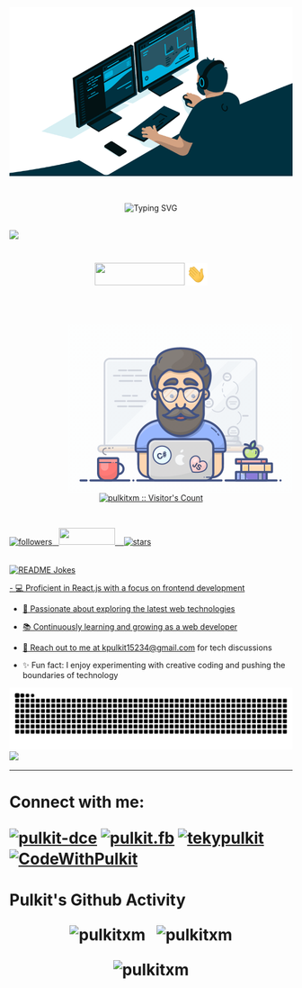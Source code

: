<p align='center'><a href='https://linktr.ee/pulkitxm'><img src='./images/banner.gif' height=300></a></p>

<br>
<p align="center"><img src="https://readme-typing-svg.herokuapp.com/?font=ink+free&size=40&pause=1000&width=600&height=90&lines=Hi!+I+am+Pulkit;Hello!+I%27m+passionate+in+Web-Dev;Skilled+front-end+dev+with+UI+focus;Active+in+Git%2C+GitHub%2C+open-source.;Modern+UIs%2C+React.js+expertise.;Love+coding+challenges%2C+tech+exploration.;Constant+learner%2C+diverse+language+knowledge.;Up-to-date+with+trends%2C+best+practices.;Connect%2C+contribute%2C+make+an+impact" alt="Typing SVG" /></p>
<br>
<a href='https://holopin.io/@pulkitxm'><img src='https://holopin.me/pulkitxm'>
<br>
<h1 align="center"><p align="center"><img src="https://img.shields.io/static/v1?label=hello&message=world&color=green?style=plastic&logo=appveyor" width="160" height="40" /><img src="./images/wave.gif" alt="Animated GIF" width="40" height="40"  /></p></h1>

<br/>
<br>

<img align="right" alt="Coding" width="400" src="images/programmer.gif">

<p align="center"><img src="https://profile-counter.glitch.me/{pulkitxm}/count.svg" alt="pulkitxm :: Visitor's Count" />
</p>

<br>

<img alt="followers" title="Follow me on Github" src="https://img.shields.io/github/followers/pulkitxm?color=236ad3&style=for-the-badge&logo=github&label=Follow" width=130 height=30/>&nbsp; &nbsp;<img src="https://visitor-badge.laobi.icu/badge?page_id=pulkitxm.pulkitxm" width=100 height=30/>
&nbsp; &nbsp;<img src="https://img.shields.io/github/stars/pulkitxm?label=Stars" alt="stars" width=100 height=30>

<br>

<img align="center" src="https://readme-jokes.vercel.app/api" alt="README Jokes">

<br>

<p align="left">  
- 💻 Proficient in React.js with a focus on frontend development
 
- 🚀 Passionate about exploring the latest web technologies

- 📚 Continuously learning and growing as a web developer

- 📧 Reach out to me at kpulkit15234@gmail.com for tech discussions

- ✨ Fun fact: I enjoy experimenting with creative coding and pushing the boundaries of technology

</p>
<img src='./images/github-contribution-snake.svg'>

<br>

<img src="https://github-profile-trophy.vercel.app/?username=pulkitxm&theme=juicyfresh&no-bg=true" />

<br>

<hr>
<h1 align="left">Connect with me:

<p align="left">

<a href="http://www.linkedin.com/in/pulkit-%E2%80%8E-75237a1b8" target="blank"><img align="center" src="https://raw.githubusercontent.com/rahuldkjain/github-profile-readme-generator/master/src/images/icons/Social/linked-in-alt.svg" alt="pulkit-dce" height="30" width="40" /></a>
<a href="https://www.facebook.com/Pulkit.fb/" target="blank"><img align="center" src="https://raw.githubusercontent.com/rahuldkjain/github-profile-readme-generator/master/src/images/icons/Social/facebook.svg" alt="pulkit.fb" height="30" width="40" /></a>
<a href="https://www.instagram.com/teckypulkit" target="blank"><img align="center" src="https://raw.githubusercontent.com/rahuldkjain/github-profile-readme-generator/master/src/images/icons/Social/instagram.svg" alt="tekypulkit" height="30" width="40" /></a>
<a href="https://www.youtube.com/@CodeWithPulkit" target="blank"><img align="center" src="https://raw.githubusercontent.com/rahuldkjain/github-profile-readme-generator/master/src/images/icons/Social/youtube.svg" alt="CodeWithPulkit" height="30" width="40" /></a>
</p>
</h1>

<!-- <h1 align="left">Tech Stack:
<p align="left">

 </p>
</h1> -->

<h1>Pulkit's Github Activity

<br>

<p align="center" ><img src="https://github-readme-stats.vercel.app/api/top-langs?username=pulkitxm&show_icons=true&locale=en&layout=compact&theme=tokyonight" alt="pulkitxm" height=200 /> &nbsp; <img src="https://github-readme-stats.vercel.app/api?username=pulkitxm&show_icons=true&locale=en&theme=tokyonight" alt="pulkitxm" height=200 /></p>

<p align="center" ><img src="https://github-readme-streak-stats.herokuapp.com/?user=pulkitxm&&theme=tokyonight" alt="pulkitxm" height=200 /></p>
</h1>
